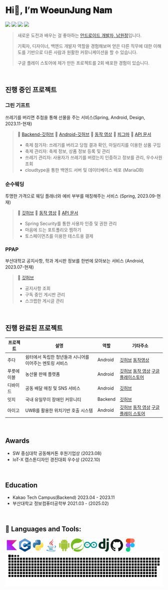 # 𝐇i👋, 𝐈’𝐦 𝐖𝐨𝐞𝐮𝐧𝐉𝐮𝐧𝐠 𝐍𝐚𝐦 
<a href="https://1jeongg.github.io"><img src="https://img.shields.io/badge/Blog-a7cfff?style=flat-square&logo=GitHub&logoColor=white&link=https://wonjongah.tistory.com/"/></a>
<a href="https://www.instagram.com/1_jeongg/">![](https://img.shields.io/badge/Instagram-D31C46?style=flat-square&logo=Instagram&logoColor=white)</a>
<a href="mailto:leena0912@pusan.ac.kr">![](https://img.shields.io/badge/Gmail-D14836?style=flat-square&logo=Gmail&logoColor=white)</a>
<a href="https://solved.ac/profile/leena0912">[![](http://mazassumnida.wtf/api/mini/generate_badge?boj=leena0912)](https://solved.ac/leena0912)</a>

> 새로운 도전과 배우는 걸 좋아하는 [안드로이드 개발자, 남원정](https://1jeongg.github.io/resume.html)입니다.
>
> 기획자, 디자이너, 백엔드 개발자 역할을 경험해보며 얻은 다른 직무에 대한 이해도를 기반으로 다른 사람과 원활한 커뮤니케이션을 할 수 있습니다.
>
> 구글 플레이 스토어에 제가 만든 프로젝트를 2회 배포한 경험이 있습니다.

<br>

## 진행 중인 프로젝트
### 그린 기프트
쓰레기를 버리면 추첨을 통해 선물을 주는 서비스(Spring, Android, Design, 2023.11-현재) 

> 🔗 [Backend-깃허브](https://github.com/Green-GIft/db-term-backend) 🔗 [Android-깃허브](https://github.com/Green-GIft/android-participant) 🔗 [동작 영상](https://youtube.com/shorts/os4Lr7o9Y1g?feature=share) 🔗 [피그마](https://www.figma.com/file/RCcBnVf9puQoWt3ZQspHVI/%EA%B7%B8%EB%A6%B0%EA%B8%B0%ED%94%84%ED%8A%B8?type=design&node-id=75%3A2&mode=design&t=aHcnV9A7lnIy5l9Y-1) 🔗 
[API 문서](https://unmarred-belief-362.notion.site/API-15cffa428a6b484fb242e70e861612b3?pvs=4)
> - 축제 참가자: 쓰레기를 버리고 당첨 결과 확인, 마일리지를 이용한 상품 구입
> - 축제 관리자: 축제 정보, 상품 정보 등록 및 관리
> - 쓰레기 관리자: 사용자가 쓰레기를 버렸는지 인증하고 정보를 관리, 우수사원 조회
> - cloudtype을 통한 백엔드 서버 및 데이터베이스 배포 (MariaDB)

### 순수웨딩
투명한 가격으로 웨딩 플래너와 예비 부부를 매칭해주는 서비스 (Spring, 2023.09-현재) 

> 🔗 [깃허브](https://github.com/PnuPostAlarmProject/android) 🔗 
[동작 영상](https://youtu.be/G5ozz9jOJWk) 🔗 
[API 문서](https://unmarred-belief-362.notion.site/6fd74038970941a2ad02df0045705095?v=545b8da990c74661b2b6b560009766ff)
> - Spring Security를 통한 사용자 인증 및 권한 관리
> - 마음에 드는 포트폴리오 찜하기
> - 토스페이먼츠를 이용한 테스트용 결제

### PPAP 
부산대학교 공지사항, 학과 게시판 정보를 한번에 모아보는 서비스 (Android, 2023.07-현재)
 
> 🔗 [깃허브](https://github.com/PnuPostAlarmProject/android) 
> - 공지사항 조회
> - 구독 중인 게시판 관리
> - 스크랩한 게시글 관리

<br>

## 진행 완료된 프로젝트

|프로젝트|설명|역할|기타주소|
|--------|----|---|--------|
|주다|쉼터에서 독립한 청년들과 시니어를 이어주는 멘토링 서비스| Android | [깃허브](https://github.com/1jeongg/Juda-Kotlin) [동작영상](https://www.youtube.com/shorts/HmVXBLog6jI) |
| 푸릇에이블 | 농산물 판매 플랫폼 | Android | [깃허브](https://github.com/ApptiveDev/apptive-17th-fruitable-frontend) [동작 영상](https://www.youtube.com/watch?v=BSc7iKM321Q) [구글플레이스토어](https://play.google.com/store/apps/details?id=com.fruitable.Fruitable&pli=1) |
| 디바이드 | 공동 배달 매칭 및 SNS 서비스 |Android| [깃허브](https://github.com/D-VIDE/D-VIDE_Android) |
| 잇지 | 국내 유일무이 장애인 커뮤니티 | Backend | [깃허브](https://github.com/Itzy300/ItzyServer) |
| 아이고 | UWB를 활용한 위치기반 호출 시스템 | Android |  [깃허브](https://github.com/igo-organization/igo-Android) [동작 영상](https://www.youtube.com/watch?v=-5HdFFgwsoU) [구글 플레이 스토어](https://play.google.com/store/apps/details?id=com.igoapp.i_go) 

<br>

## Awards
- SW 중심대학 공동해커톤 후원기업상 (2023.08)
- IoT-X 캡스톤디자인 경진대회 우수상 (2022.10)

<br>

## Education
- Kakao Tech Campus(Backend) 2023.04 - 2023.11
- 부산대학교 정보컴퓨터공학부  2021.03 - (2025.02)

<br>

## 🔨 Languages and Tools:
<a href="https://kotlinlang.org/" target="_blank"> <img align="left" src="https://github.com/devicons/devicon/blob/master/icons/kotlin/kotlin-original.svg" alt="kotlin" height="42px"/> </a> 
<a href="https://cplusplus.com/" target="_blank"> <img align="left" src="https://github.com/devicons/devicon/blob/master/icons/cplusplus/cplusplus-original.svg" alt="cplusplus" height="42px"/> </a> 
<a href="https://www.python.org" target="_blank"><img align="left" alt="Python" height ="42px" src="https://github.com/devicons/devicon/blob/master/icons/python/python-original.svg"></a>
<a href="https://www.java.com/ko/" target="_blank"> <img align="left" src="https://github.com/devicons/devicon/blob/master/icons/java/java-original.svg" alt="java" height="42px"/> </a> 
<a href="https://developer.android.com/?hl=ko" target="_blank"> <img align="left" src="https://github.com/devicons/devicon/blob/master/icons/android/android-original.svg" alt="android" height="42px"/> </a> 
<a href="https://spring.io/" target="_blank"> <img align="left" src="https://github.com/devicons/devicon/blob/master/icons/spring/spring-original.svg" alt="Spring" height="42px"/> </a> 
<a href="https://www.arduino.cc/" target="_blank"><img align="left" alt="Arduino" height ="42px" src="https://github.com/devicons/devicon/blob/master/icons/arduino/arduino-original.svg"></a>
<a href="https://www.djangoproject.com/" target="_blank"> <img align="left" src="https://github.com/devicons/devicon/blob/master/icons/django/django-plain.svg" alt="Django" height="42px"/> </a> 
<a href="https://www.github.com/" target="_blank"><img align="left" alt="Github" height ="42px" src="https://github.com/devicons/devicon/blob/master/icons/github/github-original.svg"></a>
<a href="https://www.figma.com/" target="_blank"><img align="left" alt="Figma" height ="42px" src="https://github.com/devicons/devicon/blob/master/icons/figma/figma-original.svg"></a>

![snake gif](https://github.com/1jeongg/1jeongg/blob/output/github-contribution-grid-snake-dark.svg)
